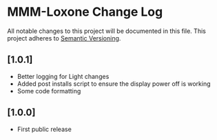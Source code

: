 # MMM-Loxone Change Log
All notable changes to this project will be documented in this file.
This project adheres to [Semantic Versioning](http://semver.org/).

## [1.0.1]

- Better logging for Light changes
- Added post installs script to ensure the display power off is working
- Some code formatting

## [1.0.0]

- First public release
